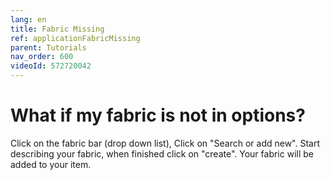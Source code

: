 ```yaml
---
lang: en
title: Fabric Missing
ref: applicationFabricMissing
parent: Tutorials
nav_order: 600
videoId: 572720042
---
```


# What if my fabric is not in options?
Click on the fabric bar (drop down list), Click on "Search or add new". Start describing your fabric, when finished click on "create". Your fabric will be added to your item.